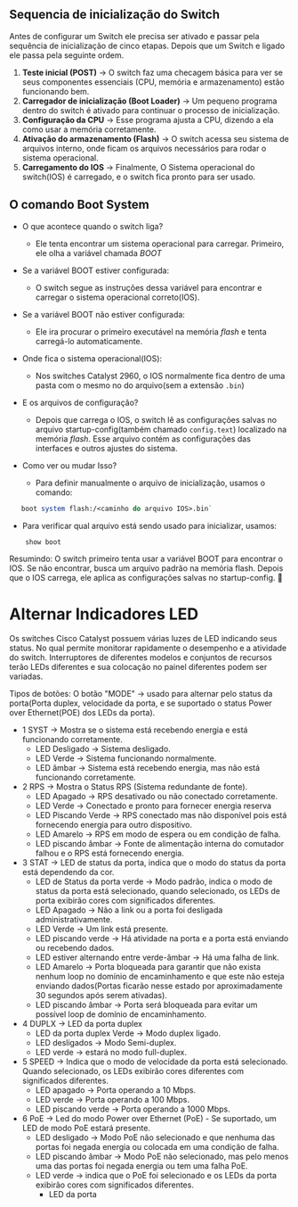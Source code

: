 ## Sequencia de inicialização do Switch

Antes de configurar um Switch ele precisa ser ativado e passar pela sequência de inicialização de cinco etapas. Depois que um Switch e ligado ele passa pela seguinte ordem.

1.  **Teste inicial (POST)** → O switch faz uma checagem básica para ver se seus componentes essenciais (CPU, memória e armazenamento) estão funcionando bem.
2. **Carregador de inicialização (Boot Loader)** → Um pequeno programa dentro do switch é ativado para continuar o processo de inicialização.
3. **Configuração da CPU** → Esse programa ajusta a CPU, dizendo a ela como usar a memória corretamente.
4. **Ativação do armazenamento (Flash)** → O switch acessa seu sistema de arquivos interno, onde ficam os arquivos necessários para rodar o sistema operacional.
5. **Carregamento do IOS** → Finalmente, O Sistema operacional do switch(IOS) é carregado, e o switch fica pronto para ser usado.

## O comando Boot System

- O que acontece quando o switch liga?
	- Ele tenta encontrar um sistema operacional para carregar. Primeiro, ele olha a variável chamada *BOOT*

- Se a variável BOOT estiver configurada:
	- O switch segue as instruções dessa variável para encontrar e carregar o sistema operacional correto(IOS).

- Se a variável BOOT não estiver configurada:
	- Ele ira procurar  o primeiro executável na memória *flash* e tenta carregá-lo automaticamente.

- Onde fica o sistema operacional(IOS):
	- Nos switches Catalyst 2960, o IOS normalmente fica dentro de uma pasta com o mesmo no do arquivo(sem a extensão `.bin`)

- E os arquivos de configuração?
	- Depois que carrega o IOS, o switch lê as configurações salvas no arquivo startup-config(também chamado `config.text`) localizado na memória *flash*. Esse arquivo contém as configurações das interfaces e outros ajustes do sistema. 

- Como ver ou mudar Isso?
	 - Para definir manualmente o arquivo de inicialização, usamos o comando:
    
 ```perl
	boot system flash:/<caminho do arquivo IOS>.bin`
```
    
- Para verificar qual arquivo está sendo usado para inicializar, usamos:
```sql
	show boot
```

Resumindo: O switch primeiro tenta usar a variável BOOT para encontrar o IOS. Se não encontrar, busca um arquivo padrão na memória flash. Depois que o IOS carrega, ele aplica as configurações salvas no startup-config. 🚀

# Alternar Indicadores LED

Os switches Cisco Catalyst possuem várias luzes de LED indicando seus status. No qual permite monitorar rapidamente o desempenho e a atividade do switch. Interruptores de diferentes modelos e conjuntos de recursos terão LEDs diferentes e sua colocação no painel diferentes podem ser variadas.

Tipos de botões:
	O botão "MODE" -> usado para alternar pelo status da porta(Porta duplex, velocidade da porta, e se suportado o status Power over Ethernet(POE) dos LEDs da porta).

- 1 SYST -> Mostra se o sistema está recebendo energia e está funcionando corretamente.
	- LED Desligado -> Sistema desligado.
	- LED Verde -> Sistema funcionando normalmente.
	- LED âmbar -> Sistema está recebendo energia, mas não está funcionando corretamente.
- 2 RPS -> Mostra o Status RPS (Sistema redundante de fonte).
	- LED Apagado -> RPS desativado ou não conectado corretamente.
	- LED Verde -> Conectado e pronto para fornecer energia reserva
	- LED Piscando Verde -> RPS conectado mas não disponível pois está fornecendo energia para outro dispositivo.
	- LED Amarelo -> RPS em modo de espera ou em condição de falha.
	- LED piscando âmbar -> Fonte de alimentação interna do comutador falhou e o RPS está fornecendo energia.
- 3 STAT -> LED de status da porta, indica que o modo do status da porta está dependendo da cor.
	- LED de Status da porta verde -> Modo padrão, indica o modo de status da porta está selecionado, quando selecionado, os LEDs de porta exibirão cores com significados diferentes.
	- LED Apagado -> Não a link ou a porta foi desligada administrativamente.
	- LED Verde -> Um link está presente.
	- LED piscando verde -> Há atividade na porta e a porta está enviando ou recebendo dados.
	- LED estiver alternando entre verde-âmbar -> Há uma falha de link.
	- LED Amarelo -> Porta bloqueada para garantir que não exista nenhum loop no domínio de encaminhamento e que este não esteja enviando dados(Portas ficarão nesse estado por aproximadamente 30 segundos após serem ativadas).
	- LED piscando âmbar -> Porta será bloqueada para evitar um possível loop de domínio de encaminhamento.
- 4 DUPLX -> LED da porta duplex
	- LED da porta duplex Verde -> Modo duplex ligado.
	- LED desligados -> Modo Semi-duplex.
	- LED verde -> estará no modo full-duplex.
- 5 SPEED -> Indica que o modo de velocidade da porta está selecionado. Quando selecionado, os LEDs exibirão cores diferentes com significados diferentes.
	- LED apagado -> Porta operando a 10 Mbps.
	- LED verde -> Porta operando a 100 Mbps.
	- LED piscando verde -> Porta operando a 1000 Mbps.
- 6 PoE -> Led do modo Power over Ethernet (PoE) - Se suportado, um LED de modo PoE estará presente.
	- LED desligado -> Modo PoE não selecionado e que nenhuma das portas foi negada energia ou colocada em uma condição de falha.
	- LED piscando âmbar -> Modo PoE não selecionado, mas pelo menos uma das portas foi negada energia ou tem uma falha PoE.
	- LED verde -> indica que o PoE foi selecionado e os LEDs da porta exibirão cores com significados diferentes.
		- LED da porta 